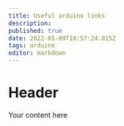 ```yaml
---
title: Useful arduino links
description: 
published: true
date: 2022-05-09T18:57:24.815Z
tags: arduino
editor: markdown
---
```


# Header
Your content here